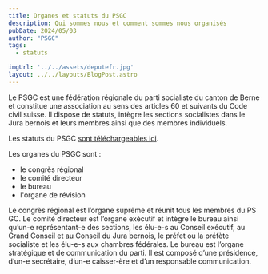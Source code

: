 ```yaml
---
title: Organes et statuts du PSGC
description: Qui sommes nous et comment sommes nous organisés
pubDate: 2024/05/03
author: "PSGC"
tags: 
  - statuts

imgUrl: '../../assets/deputefr.jpg'
layout: ../../layouts/BlogPost.astro
---
```


Le PSGC est une fédération régionale du parti socialiste du canton de Berne et constitue une association au sens des articles 60 et suivants du Code civil suisse. Il dispose de statuts, intègre les sections socialistes dans le Jura bernois et leurs membres ainsi que des membres individuels.

Les statuts du PSGC <a
      href='/docs/statuts/statuts_psgc_dec2023.pdf'
      target='_blank'
      class='text-blue'>sont téléchargeables ici</a>.



Les organes du PSGC sont : 
- le congrès régional
- le comité directeur
- le bureau
- l'organe de révision

Le congrès régional est l’organe suprême et réunit tous les membres du PS GC. Le comité directeur est l’organe exécutif et intègre le bureau ainsi qu’un-e représentant-e des sections, les élu-e-s au Conseil exécutif, au Grand Conseil et au Conseil du Jura bernois, le préfet ou la préfète socialiste et les élu-e-s aux chambres fédérales. Le bureau est l’organe stratégique et de communication du parti. Il est composé d’une présidence, d’un-e secrétaire, d’un-e caisser-ère et d’un responsable communication.  

